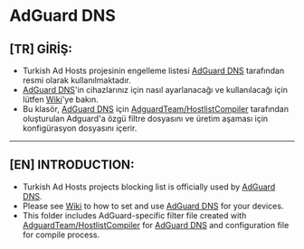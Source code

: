 # AdGuard DNS  
  
## [TR] GİRİŞ:
- Turkish Ad Hosts projesinin engelleme listesi [AdGuard DNS](https://adguard-dns.io) tarafından resmi olarak kullanılmaktadır.
- [AdGuard DNS](https://adguard-dns.io)'in cihazlarınız için nasıl ayarlanacağı ve kullanılacağı için lütfen [Wiki](https://github.com/symbuzzer/Turkish-Ad-Hosts/wiki)'ye bakın.  
- Bu klasör, [AdGuard DNS](https://adguard-dns.io) için [AdguardTeam/HostlistCompiler](https://github.com/AdguardTeam/HostlistCompiler) tarafından oluşturulan Adguard'a özgü filtre dosyasını ve üretim aşaması için konfigürasyon dosyasını içerir.  
  
------------------
## [EN] INTRODUCTION:
- Turkish Ad Hosts projects blocking list is officially used by [AdGuard DNS](https://adguard-dns.io).  
- Please see [Wiki](https://github.com/symbuzzer/Turkish-Ad-Hosts/wiki) to how to set and use [AdGuard DNS](https://adguard-dns.io) for your devices.
- This folder includes AdGuard-specific filter file created with [AdguardTeam/HostlistCompiler](https://github.com/AdguardTeam/HostlistCompiler) for [AdGuard DNS](https://adguard-dns.io) and configuration file for compile process.  

